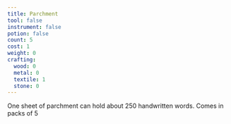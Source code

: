 ```yaml
---
title: Parchment
tool: false
instrument: false
potion: false
count: 5
cost: 1
weight: 0
crafting:
  wood: 0
  metal: 0
  textile: 1
  stone: 0
---
```


One sheet of parchment can hold about 250 handwritten words. Comes in packs of 5
